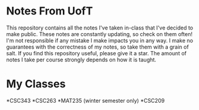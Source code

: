 # Notes From UofT
This repository contains all the notes I've taken in-class that I've decided to make public. These notes are constantly updating, so check on them often! I'm not responsible if any mistake I make impacts you in any way. I make no guarantees with the correctness of my notes, so take them with a grain of salt. If you find this repository useful, please give it a star. The amount of notes I take per course strongly depends on how it is taught.

# My Classes
*CSC343
*CSC263
*MAT235 (winter semester only)
*CSC209
